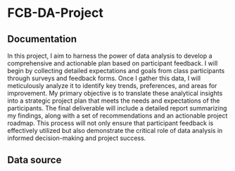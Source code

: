 # FCB-DA-Project
## Documentation 
In this project, I aim to harness the power of data analysis to develop a comprehensive and actionable plan based on participant feedback. I will begin by collecting detailed expectations and goals from class participants through surveys and feedback forms. Once I gather this data, I will meticulously analyze it to identify key trends, preferences, and areas for improvement.
My primary objective is to translate these analytical insights into a strategic project plan that meets the needs and expectations of the participants. The final deliverable will include a detailed report summarizing my findings, along with a set of recommendations and an actionable project roadmap. This process will not only ensure that participant feedback is effectively utilized but also demonstrate the critical role of data analysis in informed decision-making and project success.

## Data source 
